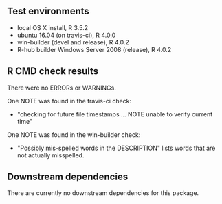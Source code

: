 ## Test environments
* local OS X install, R 3.5.2
* ubuntu 16.04 (on travis-ci), R 4.0.0
* win-builder (devel and release), R 4.0.2
* R-hub builder Windows Server 2008 (release), R 4.0.2 

## R CMD check results
There were no ERRORs or WARNINGs. 

One NOTE was found in the travis-ci check: 

* "checking for future file timestamps ... NOTE unable to verify current time"

One NOTE was found in the win-builder check: 

* "Possibly mis-spelled words in the DESCRIPTION" lists words that are not actually misspelled. 

## Downstream dependencies
There are currently no downstream dependencies for this package.
